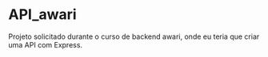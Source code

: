 # API_awari
Projeto solicitado durante o curso de backend awari, onde eu teria que criar uma API com Express.

